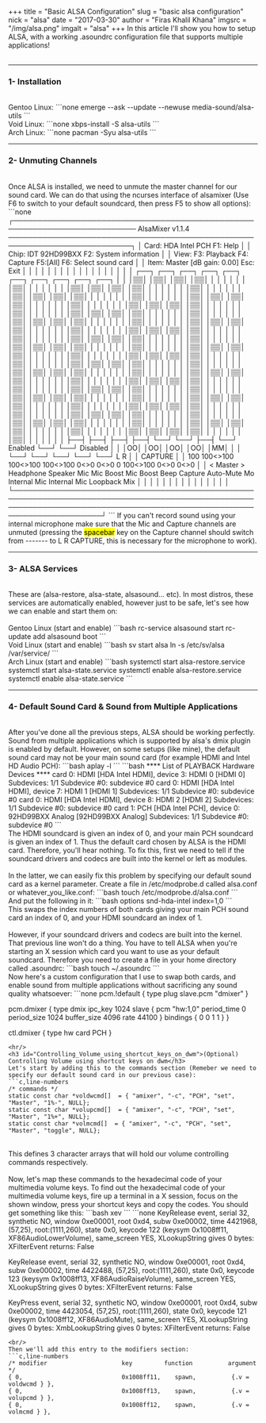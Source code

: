 +++
title = "Basic ALSA Configuration"
slug = "basic alsa configuration"
nick = "alsa"
date = "2017-03-30"
author = "Firas Khalil Khana"
imgsrc = "/img/alsa.png"
imgalt = "alsa"
+++
In this article I'll show you how to setup ALSA, with a working .asoundrc configuration file that supports multiple applications!
<br/>
<br/>
<hr/>
<h3 id="Installation">1- Installation</h3>
<br/>
Gentoo Linux:
```none
emerge --ask --update --newuse media-sound/alsa-utils
```
<br/>
Void Linux:
```none
xbps-install -S alsa-utils
```
<br/>
Arch Linux:
```none
pacman -Syu alsa-utils
```
<br/>
<hr/>
<h3 id="Unmuting_Channels">2- Unmuting Channels</h3>
<br/>
Once ALSA is installed, we need to unmute the master channel for our sound card. We can do that using the ncurses interface of alsamixer (Use F6 to switch to your default soundcard, then press F5 to show all options):
```none
┌─────────────────────────────────────────────────────────────────────────── AlsaMixer v1.1.4 ───────────────────────────────────────────────────────────────────────────┐
│ Card: HDA Intel PCH                                                                                                                            F1:  Help               │
│ Chip: IDT 92HD99BXX                                                                                                                            F2:  System information │
│ View: F3: Playback  F4: Capture  F5:[All]                                                                                                      F6:  Select sound card  │
│ Item: Master [dB gain: 0.00]                                                                                                                   Esc: Exit               │
│                                                                                                                                                                        │
│                                                                                                                                                                        │
│                                                                                                                                                                        │
│                                                                                                                                                                        │
│                                                                                                                                                                        │
│                                                                                                                                                                        │
│                                                                                                                                                                        │
│                                                                                                                                                                        │
│          ┌──┐         ┌──┐         ┌──┐         ┌──┐         ┌──┐         ┌──┐         ┌──┐         ┌──┐                      ┌──┐         ┌──┐                        │
│          │▒▒│         │▒▒│         │▒▒│         │▒▒│         │  │         │  │         │  │         │▒▒│                      │  │         │  │                        │
│          │▒▒│         │▒▒│         │▒▒│         │▒▒│         │  │         │  │         │  │         │▒▒│                      │  │         │  │                        │
│          │▒▒│         │▒▒│         │▒▒│         │▒▒│         │  │         │  │         │  │         │▒▒│                      │  │         │  │                        │
│          │▒▒│         │▒▒│         │▒▒│         │▒▒│         │  │         │  │         │  │         │▒▒│                      │  │         │  │                        │
│          │▒▒│         │▒▒│         │▒▒│         │▒▒│         │  │         │  │         │  │         │▒▒│                      │  │         │  │                        │
│          │▒▒│         │▒▒│         │▒▒│         │▒▒│         │  │         │  │         │  │         │▒▒│                      │  │         │  │                        │
│          │▒▒│         │▒▒│         │▒▒│         │▒▒│         │  │         │  │         │  │         │▒▒│                      │  │         │  │                        │
│          │▒▒│         │▒▒│         │▒▒│         │▒▒│         │  │         │  │         │  │         │▒▒│                      │  │         │  │                        │
│          │▒▒│         │▒▒│         │▒▒│         │▒▒│         │  │         │  │         │  │         │▒▒│                      │  │         │  │                        │
│          │▒▒│         │▒▒│         │▒▒│         │▒▒│         │  │         │  │         │  │         │▒▒│                      │  │         │  │                        │
│          │▒▒│         │▒▒│         │▒▒│         │▒▒│         │  │         │  │         │  │         │▒▒│                      │  │         │  │                        │
│          │▒▒│         │▒▒│         │▒▒│         │▒▒│         │  │         │  │         │  │         │▒▒│                      │  │         │  │                        │
│          │▒▒│         │▒▒│         │▒▒│         │▒▒│         │  │         │  │         │  │         │▒▒│                      │  │         │  │                        │
│          │▒▒│         │▒▒│         │▒▒│         │▒▒│         │  │         │  │         │  │         │▒▒│                      │  │         │  │                        │
│          │▒▒│         │▒▒│         │▒▒│         │▒▒│         │  │         │  │         │  │         │▒▒│                      │  │         │  │                        │
│          │▒▒│         │▒▒│         │▒▒│         │▒▒│         │  │         │  │         │  │         │▒▒│                      │  │         │  │                        │
│          │▒▒│         │▒▒│         │▒▒│         │▒▒│         │  │         │  │         │  │         │▒▒│                      │  │         │  │                        │
│          │▒▒│         │▒▒│         │▒▒│         │▒▒│         │  │         │  │         │  │         │▒▒│                      │  │         │  │                        │
│          │▒▒│         │▒▒│         │▒▒│         │▒▒│         │  │         │  │         │  │         │▒▒│                      │  │         │  │                        │
│          │▒▒│         │▒▒│         │▒▒│         │▒▒│         │  │         │  │         │  │         │▒▒│                      │  │         │  │                        │
│          │▒▒│         │▒▒│         │▒▒│         │▒▒│         │  │         │  │         │  │         │▒▒│                      │  │         │  │                        │
│          │▒▒│         │▒▒│         │▒▒│         │▒▒│         │  │         │  │         │  │         │▒▒│                      │  │         │  │                        │
│          │▒▒│         │▒▒│         │▒▒│         │▒▒│         │  │         │  │         │  │         │▒▒│                      │  │         │  │                        │
│          │▒▒│         │▒▒│         │▒▒│         │▒▒│         │  │         │  │         │  │         │▒▒│                      │  │         │  │                        │
│          │▒▒│         │▒▒│         │▒▒│         │▒▒│         │  │         │  │         │  │         │▒▒│                      │  │         │  │                        │
│          ├──┤         ├──┤         ├──┤         ├──┤         └──┘         └──┘         ├──┤         └──┘       Enabled        └──┘         └──┘       Disabled         │
│          │OO│         │OO│         │OO│         │OO│                                   │MM│                                                                            │
│          └──┘         └──┘         └──┘         └──┘                                   └──┘        L    R                                                              │
│                                                                                                   CAPTURE                                                              │
│          100        100<>100     100<>100     100<>100       0<>0         0<>0          0         100<>100                    0<>0         0<>0                        │
│     <   Master   > Headphone     Speaker        Mic       Mic Boost    Mic Boost       Beep       Capture    Auto-Mute Mo Internal Mic Internal Mic Loopback Mix       │
│                                                                                                                                                                        │
│                                                                                                                                                                        │
│                                                                                                                                                                        │
│                                                                                                                                                                        │
│                                                                                                                                                                        │
│                                                                                                                                                                        │
│                                                                                                                                                                        │
└────────────────────────────────────────────────────────────────────────────────────────────────────────────────────────────────────────────────────────────────────────┘
```
If you can't record sound using your internal microphone make sure that the Mic and Capture channels are unmuted (pressing the <mark>spacebar</mark> key on the Capture channel should switch from ------- to L R CAPTURE, this is necessary for the microphone to work).
<hr/>
<h3 id="ALSA_Services">3- ALSA Services</h3>
<br/>
These are (alsa-restore, alsa-state, alsasound... etc). In most distros, these services are automatically enabled, however just to be safe, let's see how we can enable and start them on:
<br/>
<br/>
Gentoo Linux (start and enable)
```bash
rc-service alsasound start
rc-update add alsasound boot
```
<br/>
Void Linux (start and enable)
```bash
sv start alsa
ln -s /etc/sv/alsa /var/service/
```
<br/>
Arch Linux (start and enable)
```bash
systemctl start alsa-restore.service
systemctl start alsa-state.service
systemctl enable alsa-restore.service
systemctl enable alsa-state.service
```
<hr/>
<h3 id="Default_Sound_Card_and_Sound_from_Multiple_Applications">4- Default Sound Card & Sound from Multiple Applications</h3>
<br/>
After you've done all the previous steps, ALSA should be working perfectly. Sound from multiple applications which is supported by alsa's dmix plugin is enabled by default. However, on some setups (like mine), the default sound card may not be your main sound card (for example HDMI and Intel HD Audio PCH):
```bash
aplay -l
```
```bash
**** List of PLAYBACK Hardware Devices ****
card 0: HDMI [HDA Intel HDMI], device 3: HDMI 0 [HDMI 0]
  Subdevices: 1/1
  Subdevice #0: subdevice #0
card 0: HDMI [HDA Intel HDMI], device 7: HDMI 1 [HDMI 1]
  Subdevices: 1/1
  Subdevice #0: subdevice #0
card 0: HDMI [HDA Intel HDMI], device 8: HDMI 2 [HDMI 2]
  Subdevices: 1/1
  Subdevice #0: subdevice #0
card 1: PCH [HDA Intel PCH], device 0: 92HD99BXX Analog [92HD99BXX Analog]
  Subdevices: 1/1
  Subdevice #0: subdevice #0
```
<br/>
The HDMI soundcard is given an index of 0, and your main PCH soundcard is given an index of 1. Thus the default card chosen by ALSA is the HDMI card. Therefore, you'll hear nothing. To fix this, first we need to tell if the soundcard drivers and codecs are built into the kernel or left as modules.
<br/>
<br/>
In the latter, we can easily fix this problem by specifying our default sound card as a kernel parameter. Create a file in /etc/modprobe.d called alsa.conf or whatever_you_like.conf:
```bash
touch /etc/modprobe.d/alsa.conf
```
<br/>
And put the following in it:
```bash
options snd-hda-intel index=1,0
```
<br/>
This swaps the index numbers of both cards giving your main PCH sound card an index of 0, and your HDMI soundcard an index of 1.
<br/>
<br/>
However, if your soundcard drivers and codecs are built into the kernel. That previous line won't do a thing. You have to tell ALSA when you're starting an X session which card you want to use as your default soundcard. Therefore you need to create a file in your home directory called .asoundrc:
```bash
touch ~/.asoundrc
```
<br/>
Now here's a custom configuration that I use to swap both cards, and enable sound from multiple applications without sacrificing any sound quality whatsoever:
```none
pcm.!default {
	type plug
	slave.pcm "dmixer"
}

pcm.dmixer  {
 	type dmix
 	ipc_key 1024
 	slave {
		pcm "hw:1,0"
		period_time 0
		period_size 1024
		buffer_size 4096
		rate 44100
	}
	bindings {
		0 0
		1 1
	}
}

ctl.dmixer {
	type hw
	card PCH
}
```
<hr/>
<h3 id="Controlling_Volume_using_shortcut_keys_on_dwm">(Optional) Controlling Volume using shortcut keys on dwm</h3>
Let's start by adding this to the commands section (Remeber we need to specify our default sound card in our previous case):
```c,line-numbers
/* commands */
static const char *voldwcmd[]  = { "amixer", "-c", "PCH", "set", "Master", "1%-", NULL};
static const char *volupcmd[]  = { "amixer", "-c", "PCH", "set", "Master", "1%+", NULL};
static const char *volmcmd[]  = { "amixer", "-c", "PCH", "set", "Master", "toggle", NULL};
```
<br/>
This defines 3 character arrays that will hold our volume controlling commands respectively.
<br/>
<br/>
Now, let's map these commands to the hexadecimal code of your multimedia volume keys. To find out the hexadecimal code of your multimedia volume keys, fire up a terminal in a X session, focus on the shown window, press your shortcut keys and copy the codes. You should get something like this:
```bash
xev
```
```none
KeyRelease event, serial 32, synthetic NO, window 0xe00001,
    root 0xd4, subw 0xe00002, time 4421968, (57,25), root:(1111,260),
    state 0x0, keycode 122 (keysym 0x1008ff11, XF86AudioLowerVolume), same_screen YES,
    XLookupString gives 0 bytes:
    XFilterEvent returns: False

KeyRelease event, serial 32, synthetic NO, window 0xe00001,
    root 0xd4, subw 0xe00002, time 4422488, (57,25), root:(1111,260),
    state 0x0, keycode 123 (keysym 0x1008ff13, XF86AudioRaiseVolume), same_screen YES,
    XLookupString gives 0 bytes:
    XFilterEvent returns: False

KeyPress event, serial 32, synthetic NO, window 0xe00001,
    root 0xd4, subw 0xe00002, time 4423054, (57,25), root:(1111,260),
    state 0x0, keycode 121 (keysym 0x1008ff12, XF86AudioMute), same_screen YES,
    XLookupString gives 0 bytes:
    XmbLookupString gives 0 bytes:
    XFilterEvent returns: False
```
<br/>
Then we'll add this entry to the modifiers section:
```c,line-numbers
/* modifier                     key         function          argument */
{ 0,                            0x1008ff11,	   spawn,          {.v = voldwcmd } },
{ 0,             	            0x1008ff13,	   spawn,          {.v = volupcmd } },
{ 0,                            0x1008ff12,	   spawn,          {.v = volmcmd } },
```
